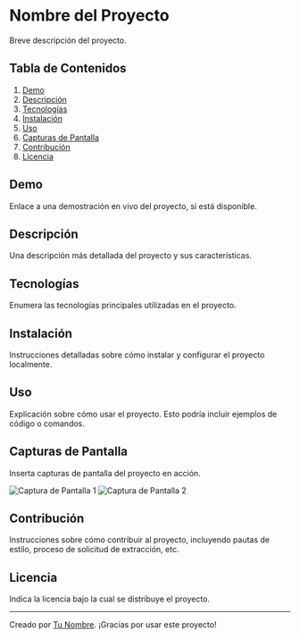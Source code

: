 # Nombre del Proyecto

Breve descripción del proyecto.

## Tabla de Contenidos

1. [Demo](#demo)
2. [Descripción](#descripción)
3. [Tecnologías](#tecnologías)
4. [Instalación](#instalación)
5. [Uso](#uso)
6. [Capturas de Pantalla](#capturas-de-pantalla)
7. [Contribución](#contribución)
8. [Licencia](#licencia)

## Demo

Enlace a una demostración en vivo del proyecto, si está disponible.

## Descripción

Una descripción más detallada del proyecto y sus características.

## Tecnologías

Enumera las tecnologías principales utilizadas en el proyecto.

## Instalación

Instrucciones detalladas sobre cómo instalar y configurar el proyecto localmente.

## Uso

Explicación sobre cómo usar el proyecto. Esto podría incluir ejemplos de código o comandos.

## Capturas de Pantalla

Inserta capturas de pantalla del proyecto en acción.

![Captura de Pantalla 1](/ruta/a/imagen1.png)
![Captura de Pantalla 2](/ruta/a/imagen2.png)

## Contribución

Instrucciones sobre cómo contribuir al proyecto, incluyendo pautas de estilo, proceso de solicitud de extracción, etc.

## Licencia

Indica la licencia bajo la cual se distribuye el proyecto.

---

Creado por [Tu Nombre](enlace-a-tu-página-web). ¡Gracias por usar este proyecto!
